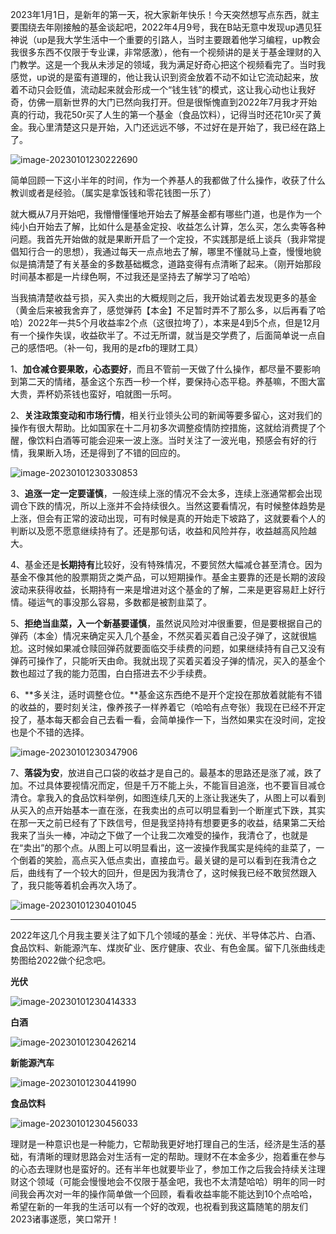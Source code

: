​	2023年1月1日，是新年的第一天，祝大家新年快乐！今天突然想写点东西，就主要围绕去年刚接触的基金谈起吧，2022年4月9号，我在B站无意中发现up遇见狂神说（up是我大学生活中一个重要的引路人，当时主要跟着他学习编程，up教会我很多东西不仅限于专业课，非常感激），他有一个视频讲的是关于基金理财的入门教学。这是一个我从未涉足的领域，我为满足好奇心把这个视频看完了。当时我感觉，up说的是蛮有道理的，他让我认识到资金放着不动不如让它流动起来，放着不动只会贬值，流动起来就会形成一个“钱生钱”的模式，这让我心动也让我好奇，仿佛一扇新世界的大门已然向我打开。但是很惭愧直到2022年7月我才开始真的行动，我花50r买了人生的第一个基金（食品饮料），记得当时还花10r买了黄金。我心里清楚这只是开始，入门还远远不够，不过好在是开始了，我已经在路上了。

![image-20230101230222690](https://raw.githubusercontent.com/SAH01/wordpress-img/master/imgs/202301021923875.png)

​		简单回顾一下这小半年的时间，作为一个养基人的我都做了什么操作，收获了什么教训或者是经验。（属实是拿饭钱和零花钱图一乐了）

​		就大概从7月开始吧，我懵懵懂懂地开始去了解基金都有哪些门道，也是作为一个纯小白开始去了解，比如什么是基金定投、收益怎么计算，怎么买，怎么卖等各种问题。我首先开始做的就是果断开启了一个定投，不实践那是纸上谈兵（我非常提倡知行合一的思想），我通过每天一点点地去了解，哪里不懂就马上查，慢慢地貌似是搞清楚了有关基金的多数基础概念，道路变得有点清晰了起来。（刚开始那段时间基本都是一片绿色啊，不过我还是坚持去了解学习了哈哈）

​		当我搞清楚收益亏损，买入卖出的大概规则之后，我开始试着去发现更多的基金（黄金后来被我舍弃了，感觉弹药【本金】不足暂时弄不了那么多，以后再看了哈哈）2022年一共5个月收益率2个点（这很拉垮了），本来是4到5个点，但是12月有一个操作失误，收益砍半了。不过无所谓，就当是交学费了，后面简单说一点自己的感悟吧。（补一句，我用的是zfb的理财工具）

1、**加仓减仓要果敢，心态要好**，而且不管前一天做了什么操作，都尽量不要影响到第二天的情绪，基金这个东西一秒一个样，要保持心态平稳。养基嘛，不图大富大贵，弄杯奶茶钱也蛮好，咱就图一乐呵。

2、**关注政策变动和市场行情**，相关行业领头公司的新闻等要多留心，这对我们的操作有很大帮助。比如国家在十二月初多次调整疫情防控措施，这就给消费提了个醒，像饮料白酒等可能会迎来一波上涨。当时关注了一波光电，预感会有好的行情，我果断入场，还是得到了不错的回应的。

![image-20230101230330853](https://raw.githubusercontent.com/SAH01/wordpress-img/master/imgs/202301021923566.png)

3、**追涨一定一定要谨慎**，一般连续上涨的情况不会太多，连续上涨通常都会出现调仓下跌的情况，所以上涨并不会持续很久。当然这要看情况，有时候整体趋势是上涨，但会有正常的波动出现，可有时候是真的开始走下坡路了，这就要看个人的判断以及愿不愿意继续持有了。还是那句话，收益和风险并存，收益越高风险越大。

4、基金还是**长期持有**比较好，没有特殊情况，不要贸然大幅减仓甚至清仓。因为基金不像其他的股票期货之类产品，可以短期操作。基金主要靠的还是长期的波段波动来获得收益，长期持有一来是增进对这个基金的了解，二来是更容易赶上好行情。碰运气的事没那么容易，多数都是被割韭菜了。

5、**拒绝当韭菜，入一个新基要谨慎**，虽然说风险对冲很重要，但是要根据自己的弹药（本金）情况来确定买入几个基金，不然买着买着自己没子弹了，这就很尴尬。这时候如果减仓赎回弹药就要面临交手续费的问题，如果继续持有自己又没有弹药可操作了，只能听天由命。我就出现了买着买着没子弹的情况，买入的基金个数也超过了我的能力范围，白白搭进去不少手续费。

6、**多关注，适时调整仓位。**基金这东西绝不是开个定投在那放着就能有不错的收益的，要时刻关注，像养孩子一样养着它（哈哈有点夸张）我现在已经不开定投了，基本每天都会自己去看一看，会简单操作一下，当然如果实在没时间，定投也是个不错的选择。

![image-20230101230347906](https://raw.githubusercontent.com/SAH01/wordpress-img/master/imgs/202301021923567.png)

7、**落袋为安**，放进自己口袋的收益才是自己的。最基本的思路还是涨了减，跌了加。不过具体要视情况而定，但是千万不能上头，不能盲目追涨，也不要盲目减仓清仓。拿我入的食品饮料举例，如图连续几天的上涨让我迷失了，从图上可以看到从买入的点开始基本一直在涨，在我卖出的点可以明显看到一个断崖式下跌，其实在那一天之前已经有了下跌信号，但是我坚持持有想要更多的收益，结果第二天给我来了当头一棒，冲动之下做了一个让我二次难受的操作，我清仓了，也就是在“卖出”的那个点。从图上可以明显看出，这一波操作我属实是纯纯的韭菜了，一个倒着的笑脸，高点买入低点卖出，直接血亏。最关键的是可以看到在我清仓之后，曲线有了一个较大的回升，但是因为我清仓了，这时候我已经不敢贸然跟入了，我只能等着机会再次入场了。

![image-20230101230401045](https://raw.githubusercontent.com/SAH01/wordpress-img/master/imgs/202301021923568.png)



---------

​		2022年这几个月我主要关注了如下几个领域的基金：光伏、半导体芯片、白酒、食品饮料、新能源汽车、煤炭矿业、医疗健康、农业、有色金属。留下几张曲线走势图给2022做个纪念吧。

**光伏**

![image-20230101230414333](https://raw.githubusercontent.com/SAH01/wordpress-img/master/imgs/202301021923569.png)

**白酒**

![image-20230101230426214](https://raw.githubusercontent.com/SAH01/wordpress-img/master/imgs/202301021923570.png)

**新能源汽车**

![image-20230101230441990](https://raw.githubusercontent.com/SAH01/wordpress-img/master/imgs/202301021923572.png)

**食品饮料**

![image-20230101230456033](https://raw.githubusercontent.com/SAH01/wordpress-img/master/imgs/202301021923573.png)



​		理财是一种意识也是一种能力，它帮助我更好地打理自己的生活，经济是生活的基础，有清晰的理财思路会对生活有一定的帮助。理财不在本金多少，抱着重在参与的心态去理财也是蛮好的。还有半年也就要毕业了，参加工作之后我会持续关注理财这个领域（可能会慢慢地会不仅限于基金吧，我也不太清楚哈哈）明年的同一时间我会再次对一年的操作简单做一个回顾，看看收益率能不能达到10个点哈哈，希望在新的一年我的生活可以有一个好的改观，也祝看到我这篇随笔的朋友们2023诸事遂愿，笑口常开！

